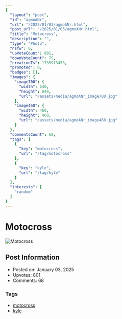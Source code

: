 ```yaml
---
{
  "layout": "post",
  "id": "agmoANr",
  "url": "/2025/01/03/agmoANr.html",
  "post_url": "/2025/01/03/agmoANr.html",
  "title": "Motocross",
  "description": "",
  "type": "Photo",
  "nsfw": 0,
  "upVoteCount": 801,
  "downVoteCount": 75,
  "creationTs": 1735913458,
  "promoted": 0,
  "badges": [],
  "images": {
    "image700": {
      "width": 640,
      "height": 640,
      "url": "/assets/media/agmoANr_image700.jpg"
    },
    "image460": {
      "width": 460,
      "height": 460,
      "url": "/assets/media/agmoANr_image460.jpg"
    }
  },
  "commentsCount": 68,
  "tags": [
    {
      "key": "motocross",
      "url": "/tag/motocross"
    },
    {
      "key": "kyle",
      "url": "/tag/kyle"
    }
  ],
  "interests": [
    "random"
  ]
}
---
```


# Motocross

![Motocross](/assets/media/agmoANr_image700.jpg)

## Post Information

- Posted on: January 03, 2025
- Upvotes: 801
- Comments: 68

### Tags

- [motocross](/tag/motocross)
- [kyle](/tag/kyle)
